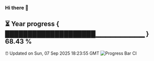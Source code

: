### Hi there 👋
⏳ Year progress { ████████████████████▁▁▁▁▁▁▁▁▁▁ } 68.43 %
---
⏰ Updated on Sun, 07 Sep 2025 18:23:55 GMT
![Progress Bar CI](https://github.com/liununu/liununu/workflows/Progress%20Bar%20CI/badge.svg)
